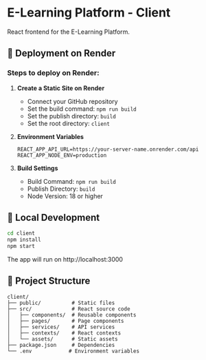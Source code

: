 # E-Learning Platform - Client

React frontend for the E-Learning Platform.

## 🚀 Deployment on Render

### Steps to deploy on Render:

1. **Create a Static Site on Render**
   - Connect your GitHub repository
   - Set the build command: `npm run build`
   - Set the publish directory: `build`
   - Set the root directory: `client`

2. **Environment Variables**
   ```
   REACT_APP_API_URL=https://your-server-name.onrender.com/api
   REACT_APP_NODE_ENV=production
   ```

3. **Build Settings**
   - Build Command: `npm run build`
   - Publish Directory: `build`
   - Node Version: 18 or higher

## 🔧 Local Development

```bash
cd client
npm install
npm start
```

The app will run on http://localhost:3000

## 📁 Project Structure

```
client/
├── public/          # Static files
├── src/             # React source code
│   ├── components/  # Reusable components
│   ├── pages/       # Page components
│   ├── services/    # API services
│   ├── contexts/    # React contexts
│   └── assets/      # Static assets
├── package.json     # Dependencies
└── .env            # Environment variables
```

